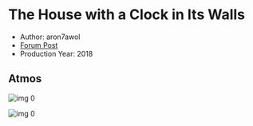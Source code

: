 # The House with a Clock in Its Walls

* Author: aron7awol
* [Forum Post](https://www.avsforum.com/threads/bass-eq-for-filtered-movies.2995212/post-57276892)
* Production Year: 2018

## Atmos

![img 0](https://i.imgur.com/bJQl4eG.jpg)

![img 0](https://i.imgur.com/IF2YmOr.jpg)

